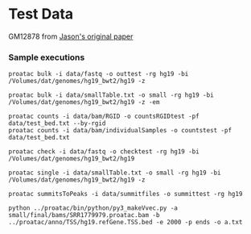 # Test Data

GM12878 from [Jason's original paper](http://www.nature.com/nature/journal/v523/n7561/abs/nature14590.html)

### Sample executions

```
proatac bulk -i data/fastq -o outtest -rg hg19 -bi /Volumes/dat/genomes/hg19_bwt2/hg19 -z

proatac bulk -i data/smallTable.txt -o small -rg hg19 -bi /Volumes/dat/genomes/hg19_bwt2/hg19 -z -em

proatac counts -i data/bam/RGID -o countsRGIDtest -pf data/test_bed.txt --by-rgid
proatac counts -i data/bam/individualSamples -o countstest -pf data/test_bed.txt

proatac check -i data/fastq -o checktest -rg hg19 -bi /Volumes/dat/genomes/hg19_bwt2/hg19

proatac single -i data/smallTable.txt -o small -rg hg19 -bi /Volumes/dat/genomes/hg19_bwt2/hg19 -z 

proatac summitsToPeaks -i data/summitfiles -o summittest -rg hg19
```


```
python ../proatac/bin/python/py3_makeVvec.py -a small/final/bams/SRR1779979.proatac.bam -b ../proatac/anno/TSS/hg19.refGene.TSS.bed -e 2000 -p ends -o a.txt


```